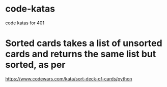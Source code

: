 # code-katas
code katas for 401


# Sorted cards takes a list of unsorted cards and returns the same list but sorted, as per
https://www.codewars.com/kata/sort-deck-of-cards/python
